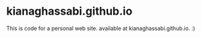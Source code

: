 # kianaghassabi.github.io
This is code for a personal web site. available at kianaghassabi.github.io. :) 
